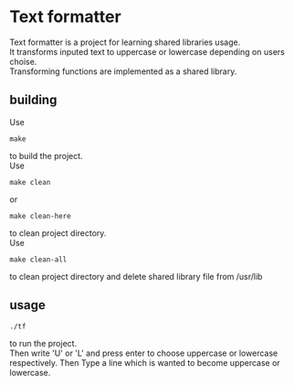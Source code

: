 # Text formatter

Text formatter is a project for learning shared libraries usage.   
It transforms inputed text to uppercase or lowercase depending on users choise.   
Transforming functions are implemented as a shared library.

## building

Use

    make

to build the project.   
Use

    make clean

or

    make clean-here

to clean project directory.   
Use

    make clean-all

to clean project directory and delete shared library file from /usr/lib

## usage

    ./tf
to run the project.   
Then write 'U' or 'L' and press enter to choose uppercase or lowercase respectively.
Then Type a line which is wanted to become uppercase or lowercase.   


